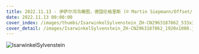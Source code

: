 ```yaml
---
title: 2022.11.13 - 伊萨尔河鸟瞰图，德国伦格里斯 (© Martin Siepmann/Offset/Shutterstock)
date: 2022.11.13 00:00:00
cover_index: /images/thumbs/IsarwinkelSylvenstein_ZH-CN2963187862_533x300.jpg
cover_detail: /images/IsarwinkelSylvenstein_ZH-CN2963187862_1920x1080.jpg
---
```


![IsarwinkelSylvenstein](/images/IsarwinkelSylvenstein_ZH-CN2963187862_1920x1080.jpg)
